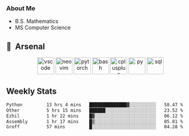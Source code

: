 ### About Me

- B.S. Mathematics
- MS Computer Science

<h2> 🚀 &nbsp;Arsenal</h2>

<p align="center">

<img src="https://cdn.jsdelivr.net/gh/devicons/devicon/icons/vscode/vscode-original.svg" alt="vscode" width="45" height="45"/>
<img src="https://cdn.jsdelivr.net/gh/devicons/devicon@latest/icons/neovim/neovim-original.svg" alt="neovim" width = "45" height = "45"/>
<img src="https://cdn.jsdelivr.net/gh/devicons/devicon@latest/icons/pytorch/pytorch-original.svg" alt="pytorch" width = "45" height = "45" />
          
<img src="https://cdn.jsdelivr.net/gh/devicons/devicon/icons/bash/bash-original.svg" alt="bash" width="45" height="45"/>
<img src="https://cdn.jsdelivr.net/gh/devicons/devicon@latest/icons/cplusplus/cplusplus-original.svg" alt="cplusplus" width = "45" height = "45"/>
<img src="https://cdn.jsdelivr.net/gh/devicons/devicon@latest/icons/python/python-plain.svg" alt="py" width = "45" height = "45" />

<img src="https://cdn.jsdelivr.net/gh/devicons/devicon@latest/icons/azuresqldatabase/azuresqldatabase-original.svg" alt="sql" width = "45" height = "45"/>
          
</p>

## Weekly Stats

<!--START_SECTION:waka-->

```txt
Python         13 hrs 4 mins   ██████████████▓░░░░░░░░░░   58.47 %
Other          5 hrs 15 mins   ██████░░░░░░░░░░░░░░░░░░░   23.52 %
Ezhil          1 hr 22 mins    █▓░░░░░░░░░░░░░░░░░░░░░░░   06.12 %
Assembly       1 hr 17 mins    █▒░░░░░░░░░░░░░░░░░░░░░░░   05.81 %
Groff          57 mins         █░░░░░░░░░░░░░░░░░░░░░░░░   04.28 %
```

<!--END_SECTION:waka-->
